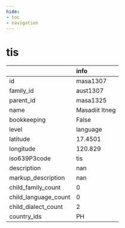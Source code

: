 ```yaml
---
hide:
- toc
- navigation
---
```

# tis
|                      | info           |
|:---------------------|:---------------|
| id                   | masa1307       |
| family_id            | aust1307       |
| parent_id            | masa1325       |
| name                 | Masadiit Itneg |
| bookkeeping          | False          |
| level                | language       |
| latitude             | 17.4501        |
| longitude            | 120.829        |
| iso639P3code         | tis            |
| description          | nan            |
| markup_description   | nan            |
| child_family_count   | 0              |
| child_language_count | 0              |
| child_dialect_count  | 2              |
| country_ids          | PH             |